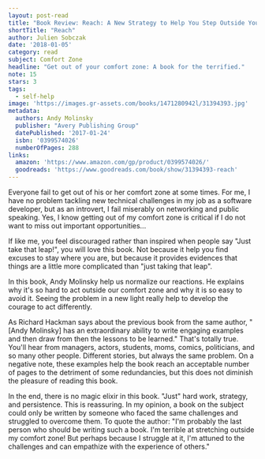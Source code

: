 ```yaml
---
layout: post-read
title: "Book Review: Reach: A New Strategy to Help You Step Outside Your Comfort Zone, Rise to the Challenge and Build Confidence"
shortTitle: "Reach"
author: Julien Sobczak
date: '2018-01-05'
category: read
subject: Comfort Zone
headline: "Get out of your comfort zone: A book for the terrified."
note: 15
stars: 3
tags:
  - self-help
image: 'https://images.gr-assets.com/books/1471280942l/31394393.jpg'
metadata:
  authors: Andy Molinsky
  publisher: "Avery Publishing Group"
  datePublished: '2017-01-24'
  isbn: '0399574026'
  numberOfPages: 288
links:
  amazon: 'https://www.amazon.com/gp/product/0399574026/'
  goodreads: 'https://www.goodreads.com/book/show/31394393-reach'
---
```


Everyone fail to get out of his or her comfort zone at some times. For me, I have no problem tackling new technical challenges in my job as a software developer, but as an introvert, I fail miserably on networking and public speaking. Yes, I know getting out of my comfort zone is critical if I do not want to miss out important opportunities...

If like me, you feel discouraged rather than inspired when people say "Just take that leap!", you will love this book. Not because it help you find excuses to stay where you are, but because it provides evidences that things are a little more complicated than "just taking that leap".

In this book, Andy Molinsky help us normalize our reactions. He explains why it's so hard to act outside our comfort zone and why it is so easy to avoid it. Seeing the problem in a new light really help to develop the courage to act differently.

As Richard Hackman says about the previous book from the same author, "[Andy Molinsky] has an extraordinary ability to write engaging examples and then draw from then the lessons to be learned." That's totally true. You'll hear from managers, actors, students, moms, comics, politicians, and so many other people. Different stories, but always the same problem. On a negative note, these examples help the book reach an acceptable number of pages to the detriment of some redundancies, but this does not diminish the pleasure of reading this book.

In the end, there is no magic elixir in this book. "Just" hard work, strategy, and persistence. This is reassuring. In my opinion, a book on the subject could only be written by someone who faced the same challenges and struggled to overcome them. To quote the author: "I'm probably the last person who should be writing such a book. I'm terrible at stretching outside my comfort zone! But perhaps because I struggle at it, I'm attuned to the challenges and can empathize with the experience of others."

